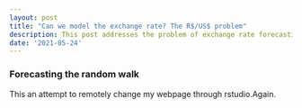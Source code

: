 ```yaml
---
layout: post
title: "Can we model the exchange rate? The R$/US$ problem"
description: This post addresses the problem of exchange rate forecasting.
date: '2021-05-24'
---
```



### Forecasting the random walk

This an attempt to remotely change my webpage through rstudio.Again.

# 